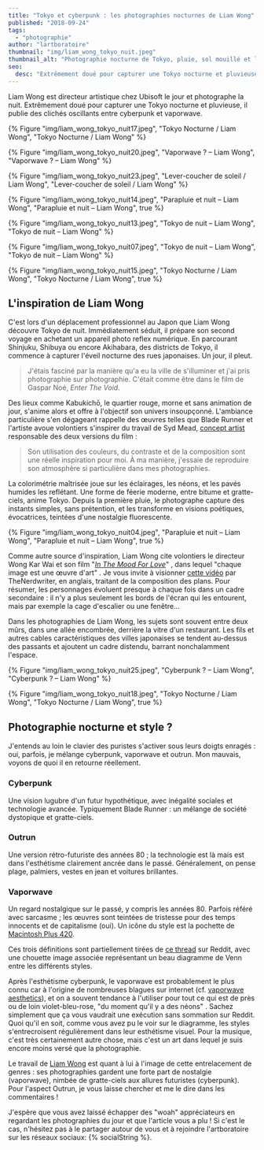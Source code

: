 ```yaml
---
title: "Tokyo et cyberpunk : les photographies nocturnes de Liam Wong"
published: "2018-09-24"
tags: 
  - "photographie"
author: "lartboratoire"
thumbnail: "img/liam_wong_tokyo_nuit.jpeg"
thumbnail_alt: "Photographie nocturne de Tokyo, pluie, sol mouillé et lumière néon - Liam Wong"
seo:
  desc: "Extrêmement doué pour capturer une Tokyo nocturne et pluvieuse, Liam Wong publie des clichés oscillants entre cyberpunk et vaporwave."
---
```


Liam Wong est directeur artistique chez Ubisoft le jour et photographe la nuit. Extrêmement doué pour capturer une Tokyo nocturne et pluvieuse, il publie des clichés oscillants entre cyberpunk et vaporwave.

{% Figure "img/liam_wong_tokyo_nuit17.jpeg", "Tokyo Nocturne / Liam Wong", "Tokyo Nocturne / Liam Wong" %}

{% Figure "img/liam_wong_tokyo_nuit20.jpeg", "Vaporwave ? – Liam Wong", "Vaporwave ? – Liam Wong" %}

{% Figure "img/liam_wong_tokyo_nuit23.jpeg", "Lever-coucher de soleil / Liam Wong", "Lever-coucher de soleil / Liam Wong" %}

{% Figure "img/liam_wong_tokyo_nuit14.jpeg", "Parapluie et nuit – Liam Wong", "Parapluie et nuit – Liam Wong", true %}


{% Figure "img/liam_wong_tokyo_nuit13.jpeg", "Tokyo de nuit – Liam Wong", "Tokyo de nuit – Liam Wong" %}

{% Figure "img/liam_wong_tokyo_nuit07.jpeg", "Tokyo de nuit – Liam Wong", "Tokyo de nuit – Liam Wong" %}

{% Figure "img/liam_wong_tokyo_nuit15.jpeg", "Tokyo Nocturne / Liam Wong", "Tokyo Nocturne / Liam Wong", true %}


## L'inspiration de Liam Wong

C'est lors d'un déplacement professionnel au Japon que Liam Wong découvre Tokyo de nuit. Immédiatement séduit, il prépare son second voyage en achetant un appareil photo reflex numérique. En parcourant Shinjuku, Shibuya ou encore Akihabara, des districts de Tokyo, il commence à capturer l'éveil nocturne des rues japonaises. Un jour, il pleut.

> J'étais fasciné par la manière qu'a eu la ville de s'illuminer et j'ai pris photographie sur photographie. C'était comme être dans le film de Gaspar Noé, _Enter The Void_.

Des lieux comme Kabukichō, le quartier rouge, morne et sans animation de jour, s'anime alors et offre à l'objectif son univers insoupçonné. L'ambiance particulière s'en dégageant rappelle des œuvres telles que Blade Runner et l'artiste avoue volontiers s'inspirer du travail de Syd Mead, [concept artist](/tag/concept-art/) responsable des deux versions du film :

> Son utilisation des couleurs, du contraste et de la composition sont une réelle inspiration pour moi. À ma manière, j'essaie de reproduire son atmosphère si particulière dans mes photographies.

La colorimétrie maîtrisée joue sur les éclairages, les néons, et les pavés humides les reflétant. Une forme de féerie moderne, entre bitume et gratte-ciels, anime Tokyo. Depuis la première pluie, le photographe capture des instants simples, sans prétention, et les transforme en visions poétiques, évocatrices, teintées d'une nostalgie fluorescente.

{% Figure "img/liam_wong_tokyo_nuit04.jpeg", "Parapluie et nuit – Liam Wong", "Parapluie et nuit – Liam Wong", true %}

Comme autre source d'inspiration, Liam Wong cite volontiers le directeur Wong Kar Wai et son film "_[In The Mood For Love](https://en.wikipedia.org/wiki/In_the_Mood_for_Love)_" , dans lequel "chaque image est une œuvre d'art" . Je vous invite à visionner [cette vidéo](https://youtu.be/01E5otZCpqw) par TheNerdwriter, en anglais, traitant de la composition des plans. Pour résumer, les personnages évoluent presque à chaque fois dans un cadre secondaire : il n'y a plus seulement les bords de l'écran qui les entourent, mais par exemple la cage d'escalier ou une fenêtre...

Dans les photographies de Liam Wong, les sujets sont souvent entre deux mûrs, dans une allée encombrée, derrière la vitre d'un restaurant. Les fils et autres cables caractéristiques des villes japonaises se tendent au-dessus des passants et ajoutent un cadre distendu, barrant nonchalamment l'espace.

{% Figure "img/liam_wong_tokyo_nuit25.jpeg", "Cyberpunk ? – Liam Wong", "Cyberpunk ? – Liam Wong" %}

{% Figure "img/liam_wong_tokyo_nuit18.jpeg", "Tokyo Nocturne / Liam Wong", "Tokyo Nocturne / Liam Wong", true %}

## Photographie nocturne et style ?

J'entends au loin le clavier des puristes s'activer sous leurs doigts enragés : oui, parfois, je mélange cyberpunk, vaporwave et outrun. Mon mauvais, voyons de quoi il en retourne réellement.

### Cyberpunk

Une vision lugubre d'un futur hypothétique, avec inégalité sociales et technologie avancée. Typiquement Blade Runner : un mélange de société dystopique et gratte-ciels.

### Outrun

Une version rétro-futuriste des années 80 ; la technologie est là mais est dans l'esthétisme clairement ancrée dans le passé. Généralement, on pense plage, palmiers, vestes en jean et voitures brillantes.

### Vaporwave

Un regard nostalgique sur le passé, y compris les années 80. Parfois référé avec sarcasme ; les œuvres sont teintées de tristesse pour des temps innocents et de capitalisme (oui). Un icône du style est la pochette de [Macintosh Plus 420](https://en.wikipedia.org/wiki/Floral_Shoppe).

Ces trois définitions sont partiellement tirées de [ce thread](https://www.reddit.com/r/outrun/comments/7yh801/cyberpunk_vs_outrun_vs_vaporwave/) sur Reddit, avec une chouette image associée représentant un beau diagramme de Venn entre les différents styles.

Après l'esthétisme cyberpunk, le vaporwave est probablement le plus connu car à l'origine de nombreuses blagues sur internet (cf. [vaporwave aesthetics](https://knowyourmeme.com/memes/aesthetic)), et on a souvent tendance à l'utiliser pour tout ce qui est de près ou de loin violet-bleu-rose, "du moment qu'il y a des néons" . Sachez simplement que ça vous vaudrait une exécution sans sommation sur Reddit. Quoi qu'il en soit, comme vous avez pu le voir sur le diagramme, les styles s'entrecroisent régulièrement dans leur esthétisme visuel. Pour la musique, c'est très certainement autre chose, mais c'est un art dans lequel je suis encore moins versé que la photographie.

Le travail de [Liam Wong](https://www.liamwong.com/) est quant à lui à l'image de cette entrelacement de genres : ses photographies gardent une forte part de nostalgie (vaporwave), nimbée de gratte-ciels aux allures futuristes (cyberpunk). Pour l'aspect Outrun, je vous laisse chercher et me le dire dans les commentaires !

J'espère que vous avez laissé échapper des "woah" appréciateurs en regardant les photographies du jour et que l'article vous a plu ! Si c'est le cas, n'hésitez pas à le partager autour de vous  et à rejoindre l'artboratoire sur les réseaux sociaux: {% socialString %}.
